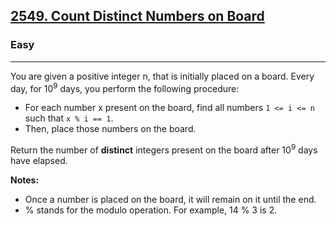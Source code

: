 <h2><a href="https://leetcode.com/problems/count-distinct-numbers-on-board/">2549. Count Distinct Numbers on Board</a></h2><h3>Easy</h3><hr><div>
<p>
You are given a positive integer n, that is initially placed on a board. Every day, for 10<sup>9</sup> days, you perform the following procedure:
<ul>
    <li>For each number x present on the board, find all numbers <code>1 <= i <= n</code> such that <code>x % i == 1</code>.</li>
    <li>Then, place those numbers on the board.</li>
</ul>

Return the number of <strong>distinct</strong> integers present on the board after 10<sup>9</sup> days have elapsed.

<strong>Notes:</strong>
<ul>
    <li>Once a number is placed on the board, it will remain on it until the end.</li>
    <li>% stands for the modulo operation. For example, 14 % 3 is 2.</li>
</ul>

</p>

</div>